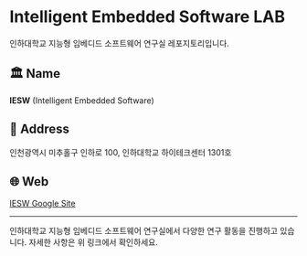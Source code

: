 # Intelligent Embedded Software LAB



인하대학교 지능형 임베디드 소프트웨어 연구실 레포지토리입니다.

## 🏛️ Name
**IESW** (Intelligent Embedded Software)

## 📍 Address
인천광역시 미추홀구 인하로 100, 인하대학교 하이테크센터 1301호

## 🌐 Web
[IESW Google Site](https://sites.google.com/view/iesw)

---


인하대학교 지능형 임베디드 소프트웨어 연구실에서 다양한 연구 활동을 진행하고 있습니다. 자세한 사항은 위 링크에서 확인하세요.
